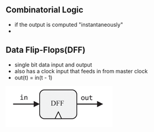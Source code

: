 ## Combinatorial Logic
- if the output is computed "instantaneously"
- 
## Data Flip-Flops(DFF)
- single bit data input and output
- also has a clock input that feeds in from master clock
- out(t) = in(t - 1)

![](../assets/Pasted%20image%2020240227184130.png)
